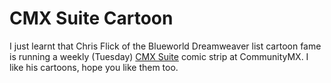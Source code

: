 # CMX Suite Cartoon

I just learnt that Chris Flick of the Blueworld Dreamweaver list cartoon fame is running a weekly (Tuesday) [CMX Suite](http://www.communitymx.com/flicks/) comic strip at CommunityMX. I like his cartoons, hope you like them too.